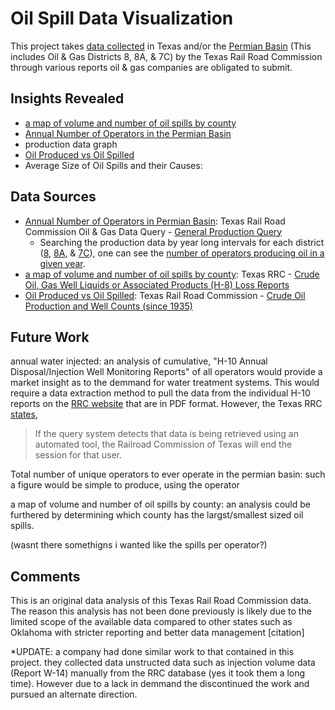 # Oil Spill Data Visualization

This project takes [data collected](http://www.rrc.state.tx.us/about-us/resource-center/research/online-research-queries/) in Texas and/or the [Permian Basin](https://upload.wikimedia.org/wikipedia/en/4/4e/Active_wells_on_the_Permian_Basin.jpg) (This includes Oil & Gas Districts 8, 8A, & 7C) by the Texas Rail Road Commission through various reports oil & gas companies are obligated to submit. 


## Insights Revealed
- [a map of volume and number of oil spills by county](presentable/oil_spill_net_loss_2009_2018.png)
- [Annual Number of Operators in the Permian Basin](<presentable/Number of Operators Annually in the Permian Basin.png>) 
- production data graph
- [Oil Produced vs Oil Spilled](presentable/Oil_Produced_vs_Oil_Spilled.png)
- Average Size of Oil Spills and their Causes:


## Data Sources
- [Annual Number of Operators in Permian Basin](<production data/anuual_Operators_by_District.xlsx>): Texas Rail Road Commission Oil & Gas Data Query - [General Production Query](http://webapps2.rrc.texas.gov/EWA/productionQueryAction.do) 
  - Searching the production data by year long intervals for each district  ([8](https://github.com/chessybo/Oil-Spill-Data-Visualization/tree/master/production%20data/District%208), [8A](https://github.com/chessybo/Oil-Spill-Data-Visualization/tree/master/production%20data/District%208A), & [7C](https://github.com/chessybo/Oil-Spill-Data-Visualization/tree/master/production%20data/District%207C)), one can see the [number of operators producing oil in a given year](<production data/anuual_Operators_by_District.xlsx>).
- [a map of volume and number of oil spills by county](plot_rrc_data.py): Texas RRC - [Crude Oil, Gas Well Liquids or Associated Products (H-8) Loss Reports](http://www.rrc.state.tx.us/oil-gas/compliance-enforcement/h-8/)
- [Oil Produced vs Oil Spilled](oil_produced_and_oil_spilled.py): Texas Rail Road Commission - [Crude Oil Production and Well Counts (since 1935)](http://www.rrc.state.tx.us/oil-gas/research-and-statistics/production-data/historical-production-data/crude-oil-production-and-well-counts-since-1935/)


## Future Work
annual water injected: an analysis of cumulative, "H-10 Annual Disposal/Injection Well Monitoring Reports" of all operators would provide a market insight as to the demmand for water treatment systems. This would require a data extraction method to pull the data from the individual H-10 reports on the [RRC website](http://webapps.rrc.state.tx.us/H10/h10PublicMain.do) that are in PDF format. However, the Texas RRC [states](http://www.rrc.state.tx.us/about-us/resource-center/research/online-research-queries/), 
> If the query system detects that data is being retrieved using an automated tool, the Railroad Commission of Texas will end the session for that user.

Total number of unique operators to ever operate in the permian basin: such a figure would be simple to produce, using the operator


a map of volume and number of oil spills by county: an analysis could be furthered by determining which county has the largst/smallest sized oil spills.

(wasnt there somethigns i wanted like the spills per operator?)

## Comments
This is an original data analysis of this Texas Rail Road Commission data. The reason this analysis has not been done previously is likely due to the limited scope of the available data compared to other states such as Oklahoma with stricter reporting and better data management [citation]

*UPDATE: a company had done similar work to that contained in this project. they collected data unstructed data such as injection volume data (Report W-14) manually from the RRC database (yes it took them a long time). However due to a lack in demmand the discontinued the work and pursued an alternate direction.

